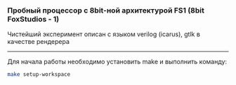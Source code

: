 ### Пробный процессор с 8bit-ной архитектурой FS1 (8bit FoxStudios - 1)

Чистейший эксперимент описан с языком verilog (icarus), gtlk в качестве рендерера

---
Для начала работы необходимо установить make и выполнить команду:

```bash
make setup-workspace
```
